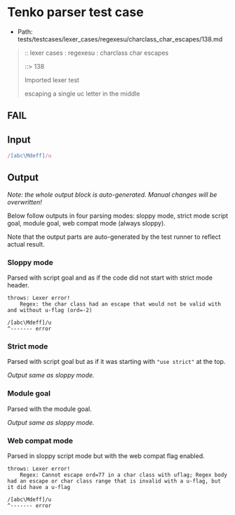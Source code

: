 # Tenko parser test case

- Path: tests/testcases/lexer_cases/regexesu/charclass_char_escapes/138.md

> :: lexer cases : regexesu : charclass char escapes
>
> ::> 138
>
> Imported lexer test
>
> escaping a single uc letter in the middle

## FAIL

## Input

`````js
/[abc\Mdeff]/u
`````

## Output

_Note: the whole output block is auto-generated. Manual changes will be overwritten!_

Below follow outputs in four parsing modes: sloppy mode, strict mode script goal, module goal, web compat mode (always sloppy).

Note that the output parts are auto-generated by the test runner to reflect actual result.

### Sloppy mode

Parsed with script goal and as if the code did not start with strict mode header.

`````
throws: Lexer error!
    Regex: the char class had an escape that would not be valid with and without u-flag (ord=-2)

/[abc\Mdeff]/u
^------- error
`````

### Strict mode

Parsed with script goal but as if it was starting with `"use strict"` at the top.

_Output same as sloppy mode._

### Module goal

Parsed with the module goal.

_Output same as sloppy mode._

### Web compat mode

Parsed in sloppy script mode but with the web compat flag enabled.

`````
throws: Lexer error!
    Regex: Cannot escape ord=77 in a char class with uflag; Regex body had an escape or char class range that is invalid with a u-flag, but it did have a u-flag

/[abc\Mdeff]/u
^------- error
`````


